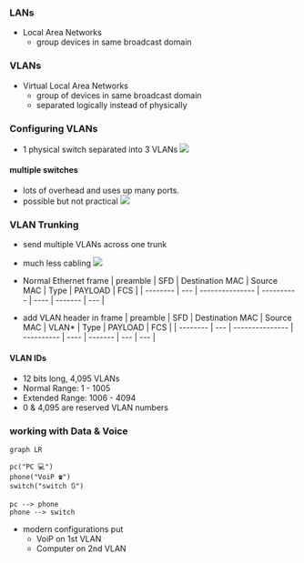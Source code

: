 ### LANs
- Local Area Networks
	- group devices in same broadcast domain

### VLANs
- Virtual Local Area Networks
	- group of devices in same broadcast domain
	- separated logically instead of physically

### Configuring VLANs
- 1 physical switch separated into 3 VLANs
![](📁developer/N10-008%20CompTIA%20Network+/_attachments/Pasted%20image%2020221010122820.png)
#### multiple switches
- lots of overhead and uses up many ports.
- possible but not practical
![](📁developer/N10-008%20CompTIA%20Network+/_attachments/Pasted%20image%2020221010123016.png)
### VLAN Trunking
- send multiple VLANs across one trunk
- much less cabling
![](📁developer/N10-008%20CompTIA%20Network+/_attachments/Pasted%20image%2020221010123149.png)
- Normal Ethernet frame
| preamble | SFD | Destination MAC | Source MAC | Type | PAYLOAD | FCS |
| -------- | --- | --------------- | ---------- | ---- | ------- | --- |

- add VLAN header in frame
| preamble | SFD | Destination MAC | Source MAC | VLAN* | Type | PAYLOAD | FCS |
| -------- | --- | --------------- | ---------- | ---- | ------- | --- | --- |

#### VLAN IDs
- 12 bits long, 4,095 VLANs
- Normal Range: 1 - 1005
- Extended Range: 1006 - 4094
- 0 & 4,095 are reserved VLAN numbers

### working with Data & Voice
```mermaid
graph LR

pc("PC 💻")
phone("VoiP ☎")
switch("switch 🔃")

pc --> phone
phone --> switch

```
- modern configurations put 
	- VoiP on 1st VLAN
	- Computer on 2nd VLAN 